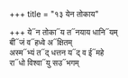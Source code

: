 +++
title = "१३ येन तोकाय"

+++
ये᳓न तोका᳓य त᳓नयाय धानि᳓यम्  
बी᳓जं व᳓हध्वे अ᳓क्षितम्  
अस्म᳓भ्यं त᳓द् धत्तन य᳓द् व ई᳓महे  
रा᳓धो विश्वा᳓यु सउ᳓भगम्